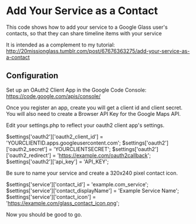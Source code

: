 Add Your Service as a Contact
=============================
This code shows how to add your service to a Google Glass user's contacts, so that
they can share timeline items with your service

It is intended as a complement to my tutorial:
http://20missionglass.tumblr.com/post/67676363275/add-your-service-as-a-contact

Configuration
--------------
Set up an OAuth2 Client App in the Google Code Console:
https://code.google.com/apis/console/

Once you register an app, create  you will get a client id and client secret. 
You will also need to create a Browser API Key for the Google Maps API.  

Edit your settings.php to reflect your oauth2 client app's settings.

$settings['oauth2']['oauth2_client_id'] = 'YOURCLIENTID.apps.googleusercontent.com';
$settings['oauth2']['oauth2_secret'] = 'YOURCLIENTSECRET';
$settings['oauth2']['oauth2_redirect'] = 'https://example.com/oauth2callback';
$settings['oauth2']['api_key'] = 'API_KEY';


Be sure to name your service and create a 320x240 pixel contact icon.

$settings['service']['contact_id'] = 'example.com_service';
$settings['service']['contact_displayName'] = 'Example Service Name';
$settings['service']['contact_icon'] = 'https://example.com/glass_contact_icon.png';


Now you should be good to go.



